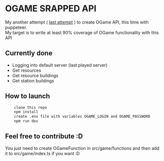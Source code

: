# OGAME SRAPPED API
My another attempt ( [last attempt](https://github.com/ScuroGuardiano/ogame-client-js) ) to create OGame API, this time with puppeteer.  
My target is to write at least 90% coverage of OGame functionality with this API

## Currently done
* Logging into default server (last played server)
* Get resources
* Get resource buildings
* Get station buildings

## How to launch
```sh
    clone this repo
    npm install
    create .env file with variables OGAME_LOGIN and OGAME_PASSWORD
    npm run dev
```
## Feel free to contribute :D
You just need to create OGameFunction in src/game/functions and then add it to src/game/index.ts if you want :D

